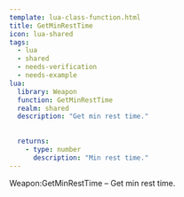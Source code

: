 ```yaml
---
template: lua-class-function.html
title: GetMinRestTime
icon: lua-shared
tags:
  - lua
  - shared
  - needs-verification
  - needs-example
lua:
  library: Weapon
  function: GetMinRestTime
  realm: shared
  description: "Get min rest time."
  
  
  returns:
    - type: number
      description: "Min rest time."
---
```


<div class="lua__search__keywords">
Weapon:GetMinRestTime &#x2013; Get min rest time.
</div>
